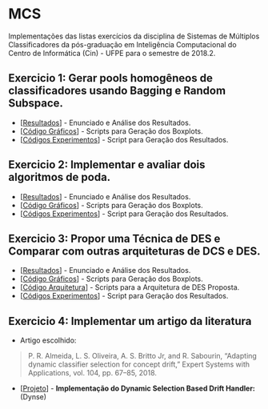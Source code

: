 # MCS
Implementações das listas exercícios da disciplina de Sistemas de Múltiplos Classificadores da pós-graduação em Inteligência Computacional do Centro de Informática (Cin) - UFPE para o semestre de 2018.2.

## Exercicio 1: Gerar pools homogêneos de classificadores usando Bagging e Random Subspace.
* [[Resultados](https://github.com/GustavoHFMO/MCS/blob/master/Lista01/analise%20resultados%20-%2001.ipynb)] - Enunciado e Análise dos Resultados.
* [[Código Gráficos](https://github.com/GustavoHFMO/MCS/blob/master/Lista01/analise01.py)] - Scripts para Geração dos Boxplots.
* [[Códigos Experimentos](https://github.com/GustavoHFMO/MCS/blob/master/Lista01/lista01.py)] - Script para Geração dos Resultados.

## Exercicio 2: Implementar e avaliar dois algoritmos de poda.
* [[Resultados](https://github.com/GustavoHFMO/MCS/blob/master/Lista02/analise%20resultados%20-%2002.ipynb)] - Enunciado e Análise dos Resultados.
* [[Código Gráficos](https://github.com/GustavoHFMO/MCS/blob/master/Lista02/analise02.py)] - Scripts para Geração dos Boxplots.
* [[Códigos Experimentos](https://github.com/GustavoHFMO/MCS/blob/master/Lista02/lista02.py)] - Script para Geração dos Resultados.

## Exercicio 3: Propor uma Técnica de DES e Comparar com outras arquiteturas de DCS e DES.
* [[Resultados](https://github.com/GustavoHFMO/MCS/blob/master/Lista03/analise%20resultados%20-%2003.ipynb)] - Enunciado e Análise dos Resultados.
* [[Código Gráficos](https://github.com/GustavoHFMO/MCS/blob/master/Lista03/analise03.py)] - Scripts para Geração dos Boxplots.
* [[Código Arquitetura](https://github.com/GustavoHFMO/MCS/blob/master/Lista03/arquitetura.py)] - Scripts para a Arquitetura de DES Proposta.
* [[Códigos Experimentos](https://github.com/GustavoHFMO/MCS/blob/master/Lista03/lista03.py)] - Script para Geração dos Resultados.

## Exercicio 4: Implementar um artigo da literatura
* Artigo escolhido:
> P. R. Almeida, L. S. Oliveira, A. S. Britto Jr, and R. Sabourin, “Adapting dynamic classifier selection for concept drift,” Expert Systems with Applications, vol. 104, pp. 67–85, 2018. 
* [[Projeto](https://github.com/GustavoHFMO/MCS/blob/master/Projeto/Dynse.py)] - **Implementação do Dynamic Selection Based Drift Handler:** (Dynse)



